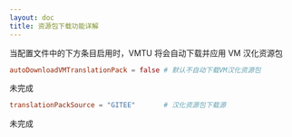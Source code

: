 ```yaml
---
layout: doc
title: 资源包下载功能详解
---
```


当配置文件中的下方条目启用时，VMTU 将会自动下载并应用 VM 汉化资源包

```toml
autoDownloadVMTranslationPack = false # 默认不自动下载VM汉化资源包
```

未完成

```toml
translationPackSource = "GITEE"       # 汉化资源包下载源
```

未完成